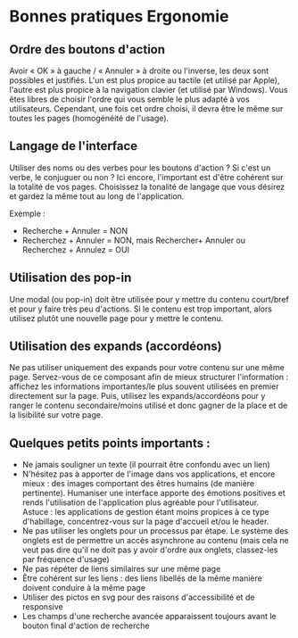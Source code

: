 # Bonnes pratiques Ergonomie

## Ordre des boutons d'action

Avoir « OK » à gauche / « Annuler » à droite ou l'inverse, les deux sont possibles et justifiés. L'un est plus propice au tactile (et utilisé par Apple), l'autre est plus propice à la navigation clavier (et utilisé par Windows). Vous êtes libres de choisir l'ordre qui vous semble le plus adapté à vos utilisateurs.  Cependant, une fois cet ordre choisi, il devra être le même sur toutes les pages (homogénéité de l'usage).

## Langage de l'interface

Utiliser des noms ou des verbes pour les boutons d'action ?  Si c'est un verbe, le conjuguer ou non ? 
Ici encore, l'important est d'être cohérent sur la totalité de vos pages. Choisissez la tonalité de langage que vous désirez et gardez la même tout au long de l'application.

Exemple : 

- Recherche + Annuler = NON
- Recherchez + Annuler = NON, mais Rechercher+ Annuler ou Recherchez + Annulez = OUI

## Utilisation des pop-in

Une modal (ou pop-in) doit être utilisée pour y mettre du contenu court/bref et pour y faire très peu d'actions. Si le contenu est trop important, alors utilisez plutôt une nouvelle page pour y mettre le contenu.

## Utilisation des expands (accordéons)

Ne pas utiliser uniquement  des expands pour votre contenu sur une même page. Servez-vous de ce composant afin de mieux structurer l'information : affichez les informations importantes/le plus souvent utilisées en premier directement sur la page. Puis, utilisez les expands/accordéons pour y ranger le contenu secondaire/moins utilisé et donc gagner de la place et de la lisibilité sur votre page. 


## Quelques petits points importants :

- Ne jamais souligner un texte (il pourrait être confondu avec un lien)
- N'hésitez pas à apporter de l'image dans vos applications, et encore mieux : des images comportant des êtres humains (de manière pertinente). Humaniser une interface apporte des émotions positives et rends l'utilisation de l'application plus agréable pour l'utilisateur. Astuce : les applications de gestion étant moins propices à ce type d'habillage,  concentrez-vous sur la page d'accueil et/ou le header.
- Ne pas utiliser les onglets pour un processus par étape. Le système des onglets est de permettre un accès asynchrone au contenu (mais cela ne veut pas dire qu'il ne doit pas y avoir d'ordre aux onglets, classez-les par fréquence d'usage)
- Ne pas répéter de liens similaires sur une même page
- Être cohérent sur les liens : des liens libellés de la même manière doivent conduire à la même page
- Utiliser des pictos en svg pour des raisons d'accessibilité et de responsive
- Les champs d'une recherche avancée apparaissent toujours avant le bouton final d'action de recherche

